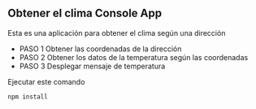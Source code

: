 ## Obtener el clima Console App

Esta es una aplicación para obtener el clima según una dirección 
- PASO 1 Obtener las coordenadas de la dirección 
- PASO 2 Obtener los datos de la temperatura según las coordenadas 
- PASO 3 Desplegar mensaje de temperatura  

Ejecutar este comando 

```
npm install
```
